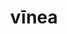 ---
title: vīnea
meaning: vineyard
pos: noun
stem: vīne
genend: ae
abbgender: f.
abbgender2: fem.
gender: feminine
declension: first
---